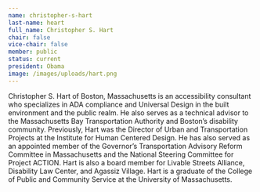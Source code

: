 ```yaml
---
name: christopher-s-hart
last-name: heart
full_name: Christopher S. Hart
chair: false
vice-chair: false
member: public
status: current
president: Obama
image: /images/uploads/hart.png
---
```


  Christopher S. Hart of Boston, Massachusetts is an accessibility consultant
  who specializes in ADA compliance and Universal Design in the built
  environment and the public realm.  He also serves as a technical advisor to
  the Massachusetts Bay Transportation Authority and Boston’s disability
  community.  Previously, Hart was the Director of Urban and Transportation
  Projects at the Institute for Human Centered Design.  He has also served as an
  appointed member of the Governor’s Transportation Advisory Reform Committee in
  Massachusetts and the National Steering Committee for Project ACTION.  Hart is
  also a board member for Livable Streets Alliance, Disability Law Center, and
  Agassiz Village.  Hart is a graduate of the College of Public and Community
  Service at the University of Massachusetts.


